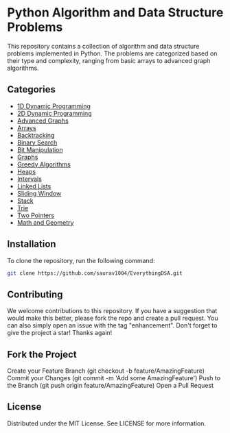 # Python Algorithm and Data Structure Problems

This repository contains a collection of algorithm and data structure problems implemented in Python. The problems are categorized based on their type and complexity, ranging from basic arrays to advanced graph algorithms.

## Categories

- [1D Dynamic Programming](/problems/1D_Dynamic)
- [2D Dynamic Programming](/problems/2D_Dynamic)
- [Advanced Graphs](/problems/Advanced_Graphs)
- [Arrays](/problems/Arrays)
- [Backtracking](/problems/Backtracking)
- [Binary Search](/problems/Binary_Search)
- [Bit Manipulation](/problems/Bit_Manipulation)
- [Graphs](/problems/Graphs)
- [Greedy Algorithms](/problems/Greedy)
- [Heaps](/problems/Heaps)
- [Intervals](/problems/Intervals)
- [Linked Lists](/problems/Linked_Lists)
- [Sliding Window](/problems/Sliding_Window)
- [Stack](/problems/Stack)
- [Trie](/problems/Trie)
- [Two Pointers](/problems/Two_Pointers)
- [Math and Geometry](/problems/math_and_geometry)


## Installation

To clone the repository, run the following command:

```bash
git clone https://github.com/saurav1004/EverythingDSA.git
```

## Contributing
We welcome contributions to this repository. If you have a suggestion that would make this better, please fork the repo and create a pull request. You can also simply open an issue with the tag "enhancement".
Don't forget to give the project a star! Thanks again!

## Fork the Project
Create your Feature Branch (git checkout -b feature/AmazingFeature)
Commit your Changes (git commit -m 'Add some AmazingFeature')
Push to the Branch (git push origin feature/AmazingFeature)
Open a Pull Request

## License
Distributed under the MIT License. See LICENSE for more information.
